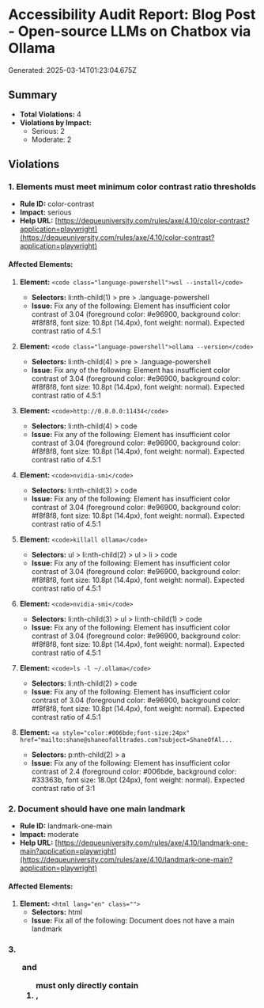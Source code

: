 # Accessibility Audit Report: Blog Post - Open-source LLMs on Chatbox via Ollama

Generated: 2025-03-14T01:23:04.675Z

## Summary

- **Total Violations:** 4
- **Violations by Impact:**
  - Serious: 2
  - Moderate: 2

## Violations

### 1. Elements must meet minimum color contrast ratio thresholds

- **Rule ID:** color-contrast
- **Impact:** serious
- **Help URL:** [https://dequeuniversity.com/rules/axe/4.10/color-contrast?application=playwright](https://dequeuniversity.com/rules/axe/4.10/color-contrast?application=playwright)

#### Affected Elements:

1. **Element:** `<code class="language-powershell">wsl --install</code>`
   - **Selectors:** li:nth-child(1) > pre > .language-powershell
   - **Issue:** Fix any of the following:
       Element has insufficient color contrast of 3.04 (foreground color: #e96900, background color: #f8f8f8, font size: 10.8pt (14.4px), font weight: normal). Expected contrast ratio of 4.5:1

2. **Element:** `<code class="language-powershell">ollama --version</code>`
   - **Selectors:** li:nth-child(4) > pre > .language-powershell
   - **Issue:** Fix any of the following:
       Element has insufficient color contrast of 3.04 (foreground color: #e96900, background color: #f8f8f8, font size: 10.8pt (14.4px), font weight: normal). Expected contrast ratio of 4.5:1

3. **Element:** `<code>http://0.0.0.0:11434</code>`
   - **Selectors:** li:nth-child(4) > code
   - **Issue:** Fix any of the following:
       Element has insufficient color contrast of 3.04 (foreground color: #e96900, background color: #f8f8f8, font size: 10.8pt (14.4px), font weight: normal). Expected contrast ratio of 4.5:1

4. **Element:** `<code>nvidia-smi</code>`
   - **Selectors:** li:nth-child(3) > code
   - **Issue:** Fix any of the following:
       Element has insufficient color contrast of 3.04 (foreground color: #e96900, background color: #f8f8f8, font size: 10.8pt (14.4px), font weight: normal). Expected contrast ratio of 4.5:1

5. **Element:** `<code>killall ollama</code>`
   - **Selectors:** ul > li:nth-child(2) > ul > li > code
   - **Issue:** Fix any of the following:
       Element has insufficient color contrast of 3.04 (foreground color: #e96900, background color: #f8f8f8, font size: 10.8pt (14.4px), font weight: normal). Expected contrast ratio of 4.5:1

6. **Element:** `<code>nvidia-smi</code>`
   - **Selectors:** li:nth-child(3) > ul > li:nth-child(1) > code
   - **Issue:** Fix any of the following:
       Element has insufficient color contrast of 3.04 (foreground color: #e96900, background color: #f8f8f8, font size: 10.8pt (14.4px), font weight: normal). Expected contrast ratio of 4.5:1

7. **Element:** `<code>ls -l ~/.ollama</code>`
   - **Selectors:** li:nth-child(2) > code
   - **Issue:** Fix any of the following:
       Element has insufficient color contrast of 3.04 (foreground color: #e96900, background color: #f8f8f8, font size: 10.8pt (14.4px), font weight: normal). Expected contrast ratio of 4.5:1

8. **Element:** `<a style="color:#006bde;font-size:24px" href="mailto:shane@shaneofalltrades.com?subject=ShaneOfAl...`
   - **Selectors:** p:nth-child(2) > a
   - **Issue:** Fix any of the following:
       Element has insufficient color contrast of 2.4 (foreground color: #006bde, background color: #33363b, font size: 18.0pt (24px), font weight: normal). Expected contrast ratio of 3:1

### 2. Document should have one main landmark

- **Rule ID:** landmark-one-main
- **Impact:** moderate
- **Help URL:** [https://dequeuniversity.com/rules/axe/4.10/landmark-one-main?application=playwright](https://dequeuniversity.com/rules/axe/4.10/landmark-one-main?application=playwright)

#### Affected Elements:

1. **Element:** `<html lang="en" class="">`
   - **Selectors:** html
   - **Issue:** Fix all of the following:
       Document does not have a main landmark

### 3. <ul> and <ol> must only directly contain <li>, <script> or <template> elements

- **Rule ID:** list
- **Impact:** serious
- **Help URL:** [https://dequeuniversity.com/rules/axe/4.10/list?application=playwright](https://dequeuniversity.com/rules/axe/4.10/list?application=playwright)

#### Affected Elements:

1. **Element:** `<ul id="main-nav">`
   - **Selectors:** #main-nav
   - **Issue:** Fix all of the following:
       List element has direct children that are not allowed: ul

### 4. All page content should be contained by landmarks

- **Rule ID:** region
- **Impact:** moderate
- **Help URL:** [https://dequeuniversity.com/rules/axe/4.10/region?application=playwright](https://dequeuniversity.com/rules/axe/4.10/region?application=playwright)

#### Affected Elements:

1. **Element:** `<div class="main-body-header"> <h1 class="header"> <a class="page-title-link" href="/categories/A...`
   - **Selectors:** .main-body-header
   - **Issue:** Fix any of the following:
       Some page content is not contained by landmarks

2. **Element:** `<header class="article-header"> <h2 class="article-title" itemprop="name"> Open-source LLMs on Ch...`
   - **Selectors:** .article-header
   - **Issue:** Fix any of the following:
       Some page content is not contained by landmarks

3. **Element:** `<div class="article-subtitle">`
   - **Selectors:** .article-subtitle
   - **Issue:** Fix any of the following:
       Some page content is not contained by landmarks

4. **Element:** `<div class="article-entry" itemprop="articleBody">`
   - **Selectors:** .article-entry
   - **Issue:** Fix any of the following:
       Some page content is not contained by landmarks

5. **Element:** `<a data-url="https://shaneofalltrades.com/2025/02/03/Open-source-LLMs-on-Chatbox-Ollama/" data-id...`
   - **Selectors:** .article-share-link
   - **Issue:** Fix any of the following:
       Some page content is not contained by landmarks

## Recommendations

### Color Contrast

- Increase the contrast between text and background colors
- Use a color contrast checker tool to verify your color choices
- Consider using darker text on light backgrounds or lighter text on dark backgrounds

### ARIA and Landmarks

- Add appropriate landmark roles to your content (e.g., `<header role="banner">`, `<main role="main">`)
- Ensure ARIA attributes are used correctly
- Verify that ARIA IDs are unique and reference existing elements

### Document Structure

- Use semantic HTML elements (`<nav>`, `<main>`, `<section>`, etc.)
- Ensure proper heading levels and hierarchy
- Fix list structure issues by ensuring correct nesting

### Other Issues

- Review each violation and the associated helpUrl for specific guidance
- Consider conducting manual keyboard and screen reader testing
- Update your testing processes to include accessibility checks early in development

